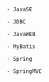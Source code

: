     - JavaSE
    
    - JDBC
    
    - JavaWEB
    
    - MyBatis
    
    - Spring
    
    - SpringMVC
           